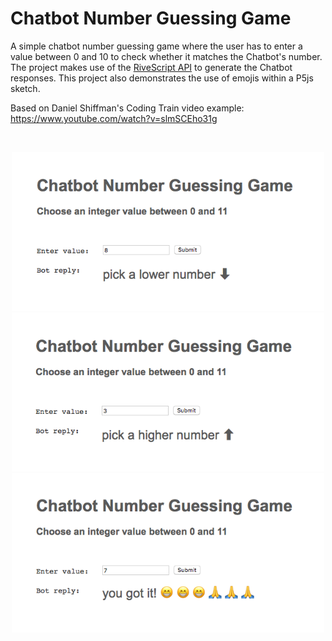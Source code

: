 # Chatbot Number Guessing Game #

A simple chatbot number guessing game where the user has to enter a value between 0 and 10 to check whether it matches the Chatbot's number. The project makes use of the [RiveScript API](https://www.rivescript.com) to generate the Chatbot responses. This project also demonstrates the use of emojis within a P5js sketch.


Based on Daniel Shiffman's Coding Train video example:
https://www.youtube.com/watch?v=slmSCEho31g

</br>
<p align="center">
  <img src="images/screenShot-01.png" width="500px"/>
  <img src="images/screenShot-02.png" width="500px"/>
  <img src="images/screenShot-03.png" width="500px"/>
</p>

